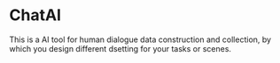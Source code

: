 # ChatAI
This is a AI tool for human dialogue data construction and collection, by which you design different dsetting for your tasks or scenes.
